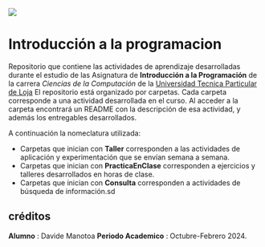 ![](https://alumni.utpl.edu.ec/sites/default/files/logo.png)
# Introducción a la programacion
Repositorio que contiene las actividades de aprendizaje desarrolladas durante el estudio de las Asignatura de **Introducción a la Programación** de la carrera _Ciencias de la Computación_ de la [Universidad Tecnica Particular de Loja](https://utpl.instructure.com)
El repositorio está organizado por carpetas. Cada carpeta corresponde a una actividad desarrollada en el curso. Al acceder a la carpeta encontrará un README con la descripción de esa actividad, y además los entregables desarrollados.

A continuación la nomeclatura utilizada:
* Carpetas que inician con **Taller** corresponden a las actividades de aplicación y
experimentación que se envían semana a semana.
* Carpetas que inician con **PracticaEnClase** corresponden a ejercicios y talleres
desarrollados en horas de clase.
* Carpetas que inician con **Consulta** corresponden a actividades de búsqueda de información.sd

## créditos 
 __Alumno__ : Davide Manotoa
 __Periodo Academico__ : Octubre-Febrero 2024.
